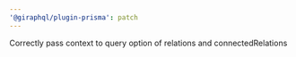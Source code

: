 ```yaml
---
'@giraphql/plugin-prisma': patch
---
```


Correctly pass context to query option of relations and connectedRelations
